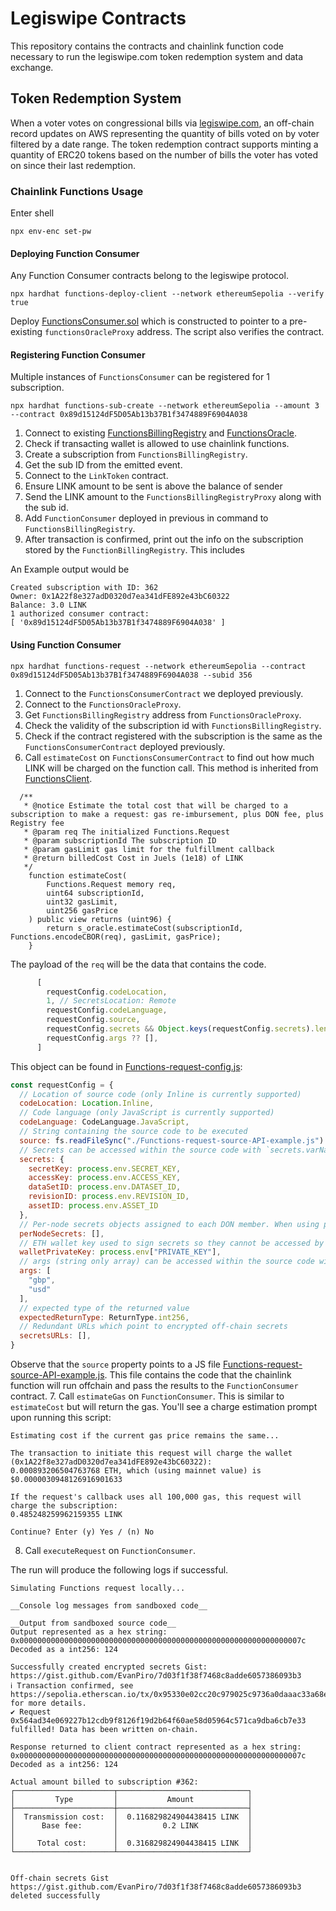 # Legiswipe Contracts

This repository contains the contracts and chainlink function code necessary to run the legiswipe.com token redemption system and data exchange.

## Token Redemption System

When a voter votes on congressional bills via [legiswipe.com](https://legiswipe.com/), an off-chain record updates on AWS representing the quantity of bills voted on by voter filtered by a date range. The token redemption contract supports minting a quantity of ERC20 tokens based on the number of bills the voter has voted on since their last redemption. 

### Chainlink Functions Usage

Enter shell
```shell
npx env-enc set-pw
```

#### Deploying Function Consumer

Any Function Consumer contracts belong to the legiswipe protocol. 

```shell
npx hardhat functions-deploy-client --network ethereumSepolia --verify true
```

Deploy [FunctionsConsumer.sol](./contracts/FunctionsConsumer.sol) which is constructed to pointer to a pre-existing `functionsOracleProxy` address. The script also verifies the contract.


#### Registering Function Consumer

Multiple instances of `FunctionsConsumer` can be registered for 1 subscription.

```shell
npx hardhat functions-sub-create --network ethereumSepolia --amount 3 --contract 0x89d15124dF5D05Ab13b37B1f3474889F6904A038
```

1. Connect to existing [FunctionsBillingRegistry](contracts/dev/functions/FunctionsBillingRegistry.sol:FunctionsBillingRegistry) and [FunctionsOracle](contracts/dev/functions/FunctionsOracle.sol:FunctionsOracle).
2. Check if transacting wallet is allowed to use chainlink functions.
3. Create a subscription from `FunctionsBillingRegistry`.
4. Get the sub ID from the emitted event.
5. Connect to the `LinkToken` contract.
6. Ensure LINK amount to be sent is above the balance of sender
7. Send the LINK amount to the `FunctionsBillingRegistryProxy` along with the sub id.
8. Add `FunctionConsumer` deployed in previous in command to `FunctionsBillingRegistry`.
9. After transaction is confirmed, print out the info on the subscription stored by the `FunctionBillingRegistry`. This includes

An Example output would be
```shell
Created subscription with ID: 362
Owner: 0x1A22f8e327adD0320d7ea341dFE892e43bC60322
Balance: 3.0 LINK
1 authorized consumer contract:
[ '0x89d15124dF5D05Ab13b37B1f3474889F6904A038' ]
```

#### Using Function Consumer

```shell
npx hardhat functions-request --network ethereumSepolia --contract 0x89d15124dF5D05Ab13b37B1f3474889F6904A038 --subid 356
```

1. Connect to the `FunctionsConsumerContract` we deployed previously.
2. Connect to the `FunctionsOracleProxy`.
3. Get `FunctionsBillingRegistry` address from `FunctionsOracleProxy`.
4. Check the validity of the subscription id with `FunctionsBillingRegistry`.
5. Check if the contract registered with the subscription is the same as the `FunctionsConsumerContract` deployed previously.
6. Call `estimateCost` on `FunctionsConsumerContract` to find out how much LINK will be charged on the function call. This method is inherited from [FunctionsClient](contracts/dev/functions/FunctionsClient.sol).
```solidity
  /**
   * @notice Estimate the total cost that will be charged to a subscription to make a request: gas re-imbursement, plus DON fee, plus Registry fee
   * @param req The initialized Functions.Request
   * @param subscriptionId The subscription ID
   * @param gasLimit gas limit for the fulfillment callback
   * @return billedCost Cost in Juels (1e18) of LINK
   */
    function estimateCost(
        Functions.Request memory req,
        uint64 subscriptionId,
        uint32 gasLimit,
        uint256 gasPrice
    ) public view returns (uint96) {
        return s_oracle.estimateCost(subscriptionId, Functions.encodeCBOR(req), gasLimit, gasPrice);
    }
```
The payload of the `req` will be the data that contains the code.
```javascript
      [
        requestConfig.codeLocation,
        1, // SecretsLocation: Remote
        requestConfig.codeLanguage,
        requestConfig.source,
        requestConfig.secrets && Object.keys(requestConfig.secrets).length > 0 ? simulatedSecretsURLBytes : [],
        requestConfig.args ?? [],
      ]
```

This object can be found in [Functions-request-config.js](Functions-request-config.js):
```javascript
const requestConfig = {
  // Location of source code (only Inline is currently supported)
  codeLocation: Location.Inline,
  // Code language (only JavaScript is currently supported)
  codeLanguage: CodeLanguage.JavaScript,
  // String containing the source code to be executed
  source: fs.readFileSync("./Functions-request-source-API-example.js").toString(),
  // Secrets can be accessed within the source code with `secrets.varName` (ie: secrets.apiKey). The secrets object can only contain string values. Following secrets are required - secretKey, accessKey
  secrets: {
    secretKey: process.env.SECRET_KEY,
    accessKey: process.env.ACCESS_KEY,
    dataSetID: process.env.DATASET_ID,
    revisionID: process.env.REVISION_ID,
    assetID: process.env.ASSET_ID
  },
  // Per-node secrets objects assigned to each DON member. When using per-node secrets, nodes can only use secrets which they have been assigned.
  perNodeSecrets: [],
  // ETH wallet key used to sign secrets so they cannot be accessed by a 3rd party
  walletPrivateKey: process.env["PRIVATE_KEY"],
  // args (string only array) can be accessed within the source code with `args[index]` (ie: args[0]).
  args: [
    "gbp",
    "usd"
  ],
  // expected type of the returned value
  expectedReturnType: ReturnType.int256,
  // Redundant URLs which point to encrypted off-chain secrets
  secretsURLs: [],
}
```
Observe that the `source` property points to a JS file [Functions-request-source-API-example.js](Functions-request-source-API-example.js). This file contains the code that the chainlink function will run offchain and pass the results to the `FunctionConsumer` contract. 
7. Call `estimateGas` on `FunctionConsumer`. This is similar to `estimateCost` but will return the gas.
You'll see a charge estimation prompt upon running this script:
```shell
Estimating cost if the current gas price remains the same...

The transaction to initiate this request will charge the wallet (0x1A22f8e327adD0320d7ea341dFE892e43bC60322):
0.000893206504763768 ETH, which (using mainnet value) is $0.0000030948126916901633

If the request's callback uses all 100,000 gas, this request will charge the subscription:
0.485248259962159355 LINK

Continue? Enter (y) Yes / (n) No
```
8. Call `executeRequest` on `FunctionConsumer`.

The run will produce the following logs if successful.
```shell
Simulating Functions request locally...

__Console log messages from sandboxed code__

__Output from sandboxed source code__
Output represented as a hex string: 0x000000000000000000000000000000000000000000000000000000000000007c
Decoded as a int256: 124

Successfully created encrypted secrets Gist: https://gist.github.com/EvanPiro/7d03f1f38f7468c8adde6057386093b3
ℹ Transaction confirmed, see https://sepolia.etherscan.io/tx/0x95330e02cc20c979025c9736a0daaac33a68e4e5a1b4dcb11bcefd1696506a64 for more details.
✔ Request 0x564ad34e069227b12cdb9f8126f19d2b64f60ae58d05964c571ca9dba6cb7e33 fulfilled! Data has been written on-chain.

Response returned to client contract represented as a hex string: 0x000000000000000000000000000000000000000000000000000000000000007c
Decoded as a int256: 124

Actual amount billed to subscription #362:
┌──────────────────────┬─────────────────────────────┐
│         Type         │           Amount            │
├──────────────────────┼─────────────────────────────┤
│  Transmission cost:  │  0.116829824904438415 LINK  │
│      Base fee:       │          0.2 LINK           │
│                      │                             │
│     Total cost:      │  0.316829824904438415 LINK  │
└──────────────────────┴─────────────────────────────┘


Off-chain secrets Gist https://gist.github.com/EvanPiro/7d03f1f38f7468c8adde6057386093b3 deleted successfully
```